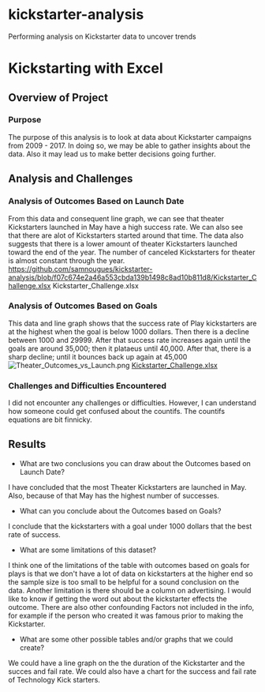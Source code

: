 # kickstarter-analysis
Performing analysis on Kickstarter data to uncover trends
# Kickstarting with Excel

## Overview of Project  

### Purpose

The purpose of this analysis is to look at data about Kickstarter campaigns from 2009 - 2017. In doing so, we may be able to gather insights about the data. Also it may lead us to make better decisions going further.

## Analysis and Challenges

### Analysis of Outcomes Based on Launch Date
 
From this data and consequent line graph, we can see that theater Kickstarters launched in May have a high success rate. We can also see that there are alot of Kickstarters started around that time.  The data also suggests that there is a lower amount of theater Kickstarters launched toward the end of the year.  The number of canceled Kickstarters for theater is almost constant through the year. https://github.com/samnougues/kickstarter-analysis/blob/f07c674e2a46a553cbda139b1498c8ad10b811d8/Kickstarter_Challenge.xlsx Kickstarter_Challenge.xlsx

### Analysis of Outcomes Based on Goals

This data and line graph shows that the success rate of Play kickstarters are at the highest when the goal is below 1000 dollars.  Then there is a decline between 1000 and 29999. After that success rate increases again until the goals are around 35,000; then it plataeus until 40,000.  After that, there is a sharp decline; until it bounces back up again at 45,000 ![Theater_Outcomes_vs_Launch.png](path/to/Theater_Outcomes_vs_Launch.png) [Kickstarter_Challenge.xlsx](path/to/Kickstarter_Challenge.xlxs)

### Challenges and Difficulties Encountered

I did not encounter any challenges or difficulties. However, I can understand how someone could get confused about the countifs.  The countifs equations are bit finnicky.

## Results

- What are two conclusions you can draw about the Outcomes based on Launch Date?

I have concluded that the most Theater Kickstarters are launched in May. Also, because of that May has the highest number of successes. 

- What can you conclude about the Outcomes based on Goals?

I conclude that the kickstarters with a goal under 1000 dollars that the best rate of success.

- What are some limitations of this dataset?

I think one of the limitations of the table with outcomes based on goals for plays is that we don't have a lot of data on kickstarters at the higher end so the sample size is too small to be helpful for a sound conclusion on the data. Another limitation is there should be a column on advertising.  I would like to know if getting the word out about the kickstarter effects the outcome. There are also other confounding Factors not included in the info, for example if the person who created it was famous prior to making the Kickstarter.

- What are some other possible tables and/or graphs that we could create?

We could have a line graph on the the duration of the Kickstarter and the succes and fail rate.  We could also have a chart for the success and fail rate of Technology Kick starters.
